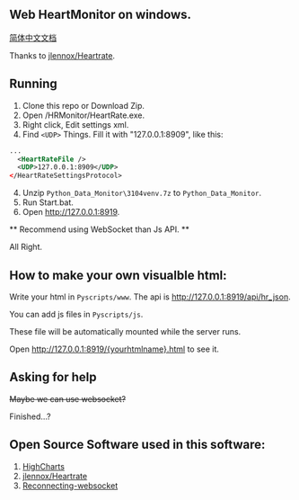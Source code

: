 ## Web HeartMonitor on windows.

[简体中文文档](Readme.Zh_cn.md)

Thanks to [jlennox/Heartrate](https://github.com/jlennox/HeartRate).

## Running

1. Clone this repo or Download Zip.
1. Open /HRMonitor/HeartRate.exe.
2. Right click, Edit settings xml.
3. Find `<UDP>` Things. Fill it with "127.0.0.1:8909", like this:
```xml
...
  <HeartRateFile />
  <UDP>127.0.0.1:8909</UDP>
</HeartRateSettingsProtocol>
```
4. Unzip `Python_Data_Monitor\3104venv.7z` to `Python_Data_Monitor`.
4. Run Start.bat.
5. Open http://127.0.0.1:8919.

** Recommend using WebSocket than Js API. **

All Right.

## How to make your own visualble html:

Write your html in `Pyscripts/www`. The api is http://127.0.0.1:8919/api/hr_json.

You can add js files in `Pyscripts/js`.

These file will be automatically mounted while the server runs.

Open http://127.0.0.1:8919/{yourhtmlname}.html to see it.

## Asking for help

<s>Maybe we can use websocket?</s>

Finished...?

## Open Source Software used in this software:

1. [HighCharts](https://github.com/highcharts/highcharts)
2. [jlennox/Heartrate](https://github.com/jlennox/HeartRate)
3. [Reconnecting-websocket](https://github.com/joewalnes/reconnecting-websocket)
